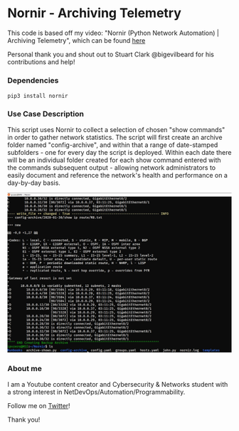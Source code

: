 # Nornir - Archiving Telemetry

This code is based off my video: "Nornir (Python Network Automation) | Archiving Telemetry", which can be found [here](https://www.youtube.com/watch?v=VLOs6V-Xq5E)

Personal thank you and shout out to Stuart Clark @bigevilbeard for his contributions and help!


### Dependencies

```
pip3 install nornir
```


### Use Case Description

This script uses Nornir to collect a selection of chosen "show commands" in order to gather network statistics. The script will first create an archive folder named "config-archive", and within that a range of date-stamped subfolders - one for every day the script is deployed. Within each date there will be an individual folder created for each show command entered with the commands subsequent output - allowing network administrators to easily document and reference the network's health and performance on a day-by-day basis.

![teaser image](./Images/archivingtelpic.png)

### About me
I am a Youtube content creator and Cybersecurity & Networks student with a strong interest in NetDevOps/Automation/Programmability.

Follow me on [Twitter](https://twitter.com/IPvZero)!

Thank you!


